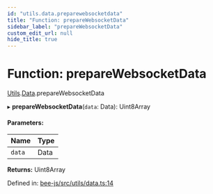 ```yaml
---
id: "utils.data.preparewebsocketdata"
title: "Function: prepareWebsocketData"
sidebar_label: "prepareWebsocketData"
custom_edit_url: null
hide_title: true
---
```


# Function: prepareWebsocketData

[Utils](../modules/utils.md).[Data](../modules/utils.data.md).prepareWebsocketData

▸ **prepareWebsocketData**(`data`: Data): Uint8Array

#### Parameters:

Name | Type |
:------ | :------ |
`data` | Data |

**Returns:** Uint8Array

Defined in: [bee-js/src/utils/data.ts:14](https://github.com/ethersphere/bee-js/blob/7dfd556/src/utils/data.ts#L14)
